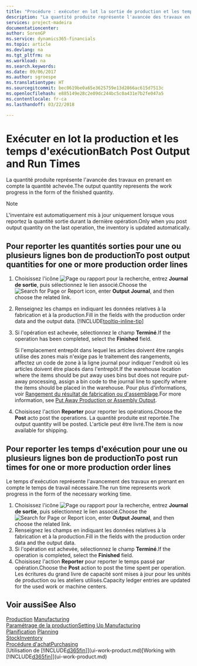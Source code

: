 ```yaml
---
title: "Procédure : exécuter en lot la sortie de production et les temps d'exécution | Microsoft Docs"
description: "La quantité produite représente l'avancée des travaux en prenant en compte la quantité achevée."
services: project-madeira
documentationcenter: 
author: SorenGP
ms.service: dynamics365-financials
ms.topic: article
ms.devlang: na
ms.tgt_pltfrm: na
ms.workload: na
ms.search.keywords: 
ms.date: 09/06/2017
ms.author: sgroespe
ms.translationtype: HT
ms.sourcegitcommit: bec0619be0a65e3625759e13d2866ac615d7513c
ms.openlocfilehash: e885149e28c2e09dc244bc5c0a431e7b2fe047a5
ms.contentlocale: fr-ca
ms.lasthandoff: 03/22/2018

---
```

# <a name="batch-post-output-and-run-times"></a><span data-ttu-id="4e93a-103">Exécuter en lot la production et les temps d'exécution</span><span class="sxs-lookup"><span data-stu-id="4e93a-103">Batch Post Output and Run Times</span></span>
<span data-ttu-id="4e93a-104">La quantité produite représente l'avancée des travaux en prenant en compte la quantité achevée.</span><span class="sxs-lookup"><span data-stu-id="4e93a-104">The output quantity represents the work progress in the form of the finished quantity.</span></span>  

> [!NOTE]
> <span data-ttu-id="4e93a-105">L'inventaire est automatiquement mis à jour uniquement lorsque vous reportez la quantité sortie durant la dernière opération.</span><span class="sxs-lookup"><span data-stu-id="4e93a-105">Only when you post output quantity on the last operation, the inventory is updated automatically.</span></span>  

## <a name="to-post-output-quantities-for-one-or-more-production-order-lines"></a><span data-ttu-id="4e93a-106">Pour reporter les quantités sorties pour une ou plusieurs lignes bon de production</span><span class="sxs-lookup"><span data-stu-id="4e93a-106">To post output quantities for one or more production order lines</span></span>
1. <span data-ttu-id="4e93a-107">Choisissez l'icône ![Page ou rapport pour la recherche](media/ui-search/search_small.png "icône Page ou rapport pour la recherche"), entrez **Journal de sortie**, puis sélectionnez le lien associé.</span><span class="sxs-lookup"><span data-stu-id="4e93a-107">Choose the ![Search for Page or Report](media/ui-search/search_small.png "Search for Page or Report icon") icon, enter **Output Journal**, and then choose the related link.</span></span>  
2. <span data-ttu-id="4e93a-108">Renseignez les champs en indiquant les données relatives à la fabrication et à la production.</span><span class="sxs-lookup"><span data-stu-id="4e93a-108">Fill in the fields with the production order data and the output data.</span></span> [!INCLUDE[tooltip-inline-tip](includes/tooltip-inline-tip_md.md)]
3. <span data-ttu-id="4e93a-109">Si l'opération est achevée, sélectionnez le champ **Terminé**.</span><span class="sxs-lookup"><span data-stu-id="4e93a-109">If the operation has been completed, select the **Finished** field.</span></span>  

    <span data-ttu-id="4e93a-110">Si l'emplacement entrepôt dans lequel les articles doivent être rangés utilise des zones mais n'exige pas le traitement des rangements, affectez un code de zone à la ligne journal pour indiquer l'endroit où les articles doivent être placés dans l'entrepôt.</span><span class="sxs-lookup"><span data-stu-id="4e93a-110">If the warehouse location where the items should be put away uses bins but does not require put-away processing,  assign a bin code to the journal line to specify where the items should be placed in the warehouse.</span></span> <span data-ttu-id="4e93a-111">Pour plus d'informations, voir [Rangement du résultat de fabrication ou d'assemblage](warehouse-how-to-put-away-production-output.md).</span><span class="sxs-lookup"><span data-stu-id="4e93a-111">For more information, see [Put Away Production or Assembly Output](warehouse-how-to-put-away-production-output.md).</span></span>  

4. <span data-ttu-id="4e93a-112">Choisissez l'action **Reporter** pour reporter les opérations.</span><span class="sxs-lookup"><span data-stu-id="4e93a-112">Choose the **Post** acto post the operations.</span></span> <span data-ttu-id="4e93a-113">La quantité produite est reportée.</span><span class="sxs-lookup"><span data-stu-id="4e93a-113">The output quantity will be posted.</span></span> <span data-ttu-id="4e93a-114">L'article peut être livré.</span><span class="sxs-lookup"><span data-stu-id="4e93a-114">The item is now available for shipping.</span></span>  

## <a name="to-post-run-times-for-one-or-more-production-order-lines"></a><span data-ttu-id="4e93a-115">Pour reporter les temps d'exécution pour une ou plusieurs lignes bon de production</span><span class="sxs-lookup"><span data-stu-id="4e93a-115">To post run times for one or more production order lines</span></span>
<span data-ttu-id="4e93a-116">Le temps d'exécution représente l'avancement des travaux en prenant en compte le temps de travail nécessaire.</span><span class="sxs-lookup"><span data-stu-id="4e93a-116">The run time represents work progress in the form of the necessary working time.</span></span>    

1.  <span data-ttu-id="4e93a-117">Choisissez l'icône ![Page ou rapport pour la recherche](media/ui-search/search_small.png "icône Page ou rapport pour la recherche"), entrez **Journal de sortie**, puis sélectionnez le lien associé.</span><span class="sxs-lookup"><span data-stu-id="4e93a-117">Choose the ![Search for Page or Report](media/ui-search/search_small.png "Search for Page or Report icon") icon, enter **Output Journal**, and then choose the related link.</span></span>  
2. <span data-ttu-id="4e93a-118">Renseignez les champs en indiquant les données relatives à la fabrication et à la production.</span><span class="sxs-lookup"><span data-stu-id="4e93a-118">Fill in the fields with the production order data and the output data.</span></span>  
3.  <span data-ttu-id="4e93a-119">Si l'opération est achevée, sélectionnez le champ **Terminé**.</span><span class="sxs-lookup"><span data-stu-id="4e93a-119">If the operation is completed, select the **Finished** field.</span></span>  
4. <span data-ttu-id="4e93a-120">Choisissez l'action **Reporter** pour reporter le temps passé par opération.</span><span class="sxs-lookup"><span data-stu-id="4e93a-120">Choose the **Post** action to post the time spent per operation.</span></span> <span data-ttu-id="4e93a-121">Les écritures du grand livre de capacité sont mises à jour pour les unités de production ou les ateliers utilisés.</span><span class="sxs-lookup"><span data-stu-id="4e93a-121">Capacity ledger entries are updated for the used work or machine centers.</span></span>

## <a name="see-also"></a><span data-ttu-id="4e93a-122">Voir aussi</span><span class="sxs-lookup"><span data-stu-id="4e93a-122">See Also</span></span>  
<span data-ttu-id="4e93a-123">[Production](production-manage-manufacturing.md)  </span><span class="sxs-lookup"><span data-stu-id="4e93a-123">[Manufacturing](production-manage-manufacturing.md)  </span></span>  
[<span data-ttu-id="4e93a-124">Paramétrage de la production</span><span class="sxs-lookup"><span data-stu-id="4e93a-124">Setting Up Manufacturing</span></span>](production-configure-production-processes.md)  
<span data-ttu-id="4e93a-125">[Planification](production-planning.md)    </span><span class="sxs-lookup"><span data-stu-id="4e93a-125">[Planning](production-planning.md)    </span></span>  
[<span data-ttu-id="4e93a-126">Stock</span><span class="sxs-lookup"><span data-stu-id="4e93a-126">Inventory</span></span>](inventory-manage-inventory.md)  
[<span data-ttu-id="4e93a-127">Procédure d'achat</span><span class="sxs-lookup"><span data-stu-id="4e93a-127">Purchasing</span></span>](purchasing-manage-purchasing.md)  
<span data-ttu-id="4e93a-128">[Utilisation de [!INCLUDE[d365fin](includes/d365fin_md.md)]](ui-work-product.md)</span><span class="sxs-lookup"><span data-stu-id="4e93a-128">[Working with [!INCLUDE[d365fin](includes/d365fin_md.md)]](ui-work-product.md)</span></span>

